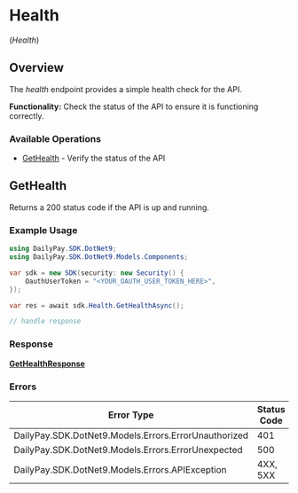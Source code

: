 # Health
(*Health*)

## Overview

The _health_ endpoint provides a simple health check for the API. 

**Functionality:** Check the status of the API to ensure it is functioning
correctly.


### Available Operations

* [GetHealth](#gethealth) - Verify the status of the API

## GetHealth

Returns a 200 status code if the API is up and running.


### Example Usage

```csharp
using DailyPay.SDK.DotNet9;
using DailyPay.SDK.DotNet9.Models.Components;

var sdk = new SDK(security: new Security() {
    OauthUserToken = "<YOUR_OAUTH_USER_TOKEN_HERE>",
});

var res = await sdk.Health.GetHealthAsync();

// handle response
```

### Response

**[GetHealthResponse](../../Models/Requests/GetHealthResponse.md)**

### Errors

| Error Type                                           | Status Code                                          | Content Type                                         |
| ---------------------------------------------------- | ---------------------------------------------------- | ---------------------------------------------------- |
| DailyPay.SDK.DotNet9.Models.Errors.ErrorUnauthorized | 401                                                  | application/vnd.api+json                             |
| DailyPay.SDK.DotNet9.Models.Errors.ErrorUnexpected   | 500                                                  | application/vnd.api+json                             |
| DailyPay.SDK.DotNet9.Models.Errors.APIException      | 4XX, 5XX                                             | \*/\*                                                |